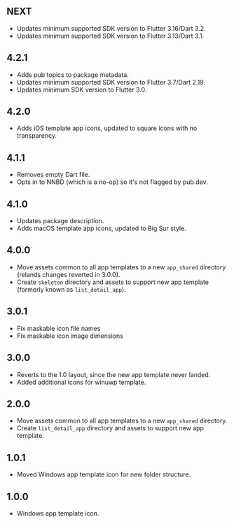 ## NEXT

* Updates minimum supported SDK version to Flutter 3.16/Dart 3.2.
* Updates minimum supported SDK version to Flutter 3.13/Dart 3.1.

## 4.2.1

* Adds pub topics to package metadata.
* Updates minimum supported SDK version to Flutter 3.7/Dart 2.19.
* Updates minimum SDK version to Flutter 3.0.

## 4.2.0

* Adds iOS template app icons, updated to square icons with no transparency.

## 4.1.1

* Removes empty Dart file.
* Opts in to NNBD (which is a no-op) so it's not flagged by pub.dev.

## 4.1.0

* Updates package description.
* Adds macOS template app icons, updated to Big Sur style.

## 4.0.0

* Move assets common to all app templates to a new `app_shared` directory
  (relands changes reverted in 3.0.0).
* Create `skeleton` directory and assets to support new app template
  (formerly known as `list_detail_app`).

## 3.0.1

* Fix maskable icon file names
* Fix maskable icon image dimensions

## 3.0.0

* Reverts to the 1.0 layout, since the new app template never landed.
* Added additional icons for winuwp template.

## 2.0.0

* Move assets common to all app templates to a new `app_shared` directory.
* Create `list_detail_app` directory and assets to support new app template.

## 1.0.1

* Moved Windows app template icon for new folder structure.

## 1.0.0

* Windows app template icon.
